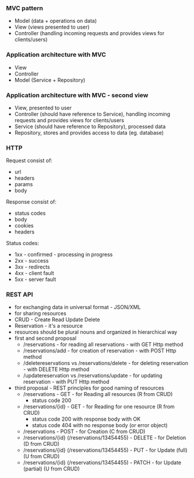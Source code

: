 ### MVC pattern
- Model (data + operations on data)
- View (views presented to user)
- Controller (handling incoming requests and provides views for clients/users)

### Application architecture with MVC
- View
- Controller
- Model (Service + Repository)

### Application architecture with MVC - second view
- View, presented to user
- Controller (should have reference to Service), handling incoming requests and provides views for clients/users
- Service (should have reference to Repository), processed data
- Repository, stores and provides access to data (eg. database)

### HTTP
Request consist of:
- url
- headers
- params
- body
 
Response consist of:
- status codes
- body
- cookies
- headers

Status codes:
- 1xx - confirmed - processing in progress
- 2xx - success
- 3xx - redirects
- 4xx - client fault
- 5xx - server fault

### REST API
- for exchanging data in universal format - JSON/XML
- for sharing resources
- CRUD - Create Read Update Delete
- Reservation - it's a resource
- resources should be plural nouns and organized in hierarchical way
- first and second proposal
    - /reservations - for reading all reservations - with GET Http method
    - /reservations/add - for creation of reservation - with POST Http method
    - /deletereservations vs /reservations/delete - for deleting reservation - with DELETE Http method
    - /updatereservation vs /reservations/update - for updating reservation - with PUT Http method
- third proposal - REST principles for good naming of resources
    - /reservations - GET - for Reading all resources (R from CRUD) 
      - status code 200
    - /reservations/{id} - GET - for Reading for one resource (R from CRUD) 
      - status code 200 with response body with OK
      - status code 404 with no response body (or error object)
    - /reservations - POST - for Creation (C from CRUD)
    - /reservations/{id} (/reservations/13454455) - DELETE - for Deletion (D from CRUD)
    - /reservations/{id} (/reservations/13454455) - PUT - for Update (full) (U from CRUD)
    - /reservations/{id} (/reservations/13454455) - PATCH - for Update (partial) (U from CRUD)